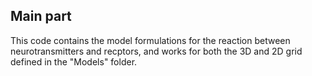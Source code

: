 ## Main part
This code contains the model formulations for the reaction between neurotransmitters and recptors, and works for both the 3D and 2D grid defined in the "Models" folder.
